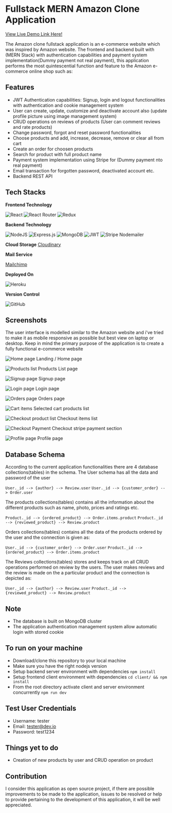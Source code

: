 # Fullstack MERN Amazon Clone Application

[View Live Demo Link Here!](https://amazon-clone-mern-dev.herokuapp.com/)

The Amazon clone fullstack application is an e-commerce website which was inspired by Amazon website. The frontend and backend built with (MERN Stack) with authentication capabilities and payment system implementation(Dummy payment not real payment), this application performs the most quintescential function and feature to the Amazon e-commerce online shop such as:

## Features

- JWT Authentication capabilities: Signup, login and logout functionalities with authentication and cookie management system
- User can create, update, customize and deactivate account also (update profile picture using image management system)
- CRUD operations on reviews of products (User can comment reviews and rate products)
- Change password, forgot and reset password functionalities
- Choose products and add, increase, decrease, remove or clear all from cart
- Create an order for choosen products
- Search for product with full product name
- Payment system implementation using Stripe for (Dummy payment nto real payment)
- Email transaction for forgotten password, deactivated account etc.
- Backend REST API

## Tech Stacks

**Frontend Technology**

![React](https://img.shields.io/badge/react-%2320232a.svg?style=for-the-badge&logo=react&logoColor=%2361DAFB)
![React Router](https://img.shields.io/badge/React_Router-CA4245?style=for-the-badge&logo=react-router&logoColor=white)
![Redux](https://img.shields.io/badge/redux-%23593d88.svg?style=for-the-badge&logo=redux&logoColor=white)

**Backend Technology**

![NodeJS](https://img.shields.io/badge/node.js-6DA55F?style=for-the-badge&logo=node.js&logoColor=white)
![Express.js](https://img.shields.io/badge/express.js-%23404d59.svg?style=for-the-badge&logo=express&logoColor=%2361DAFB)
![MongoDB](https://img.shields.io/badge/MongoDB-%234ea94b.svg?style=for-the-badge&logo=mongodb&logoColor=white)
![JWT](https://img.shields.io/badge/JWT-black?style=for-the-badge&logo=JSON%20web%20tokens)
![Stripe](https://img.shields.io/badge/Stripe-626CD9?style=for-the-badge&logo=Stripe&logoColor=white)
Nodemailer

**Cloud Storage**
[Cloudinary](https://cloudinary.com/)

**Mail Service**

[Mailchimp]()

**Deployed On**

![Heroku](https://img.shields.io/badge/heroku-%23430098.svg?style=for-the-badge&logo=heroku&logoColor=white)

**Version Control**

![GitHub](https://img.shields.io/badge/github-%23121011.svg?style=for-the-badge&logo=github&logoColor=white)

## Screenshots

The user interface is modelled similar to the Amazon website and i've tried to make it as mobile responsive as possible but best view on laptop or desktop. Keep in mind the primary purpose of the application is to create a fully functional e-commerce website

![Home page](https://user-images.githubusercontent.com/101047579/184636132-ebba96f3-e7fc-47ca-8789-b9ac9e760a89.png)
Landing / Home page

![Products list](https://user-images.githubusercontent.com/101047579/184636223-f552db7d-42fe-4b8c-bcc8-45a5d3470cb8.png)
Products List page

![Signup page](https://user-images.githubusercontent.com/101047579/184636306-60211b59-44c1-473b-8d59-15dda9b75cec.png)
Signup page

![Login page](https://user-images.githubusercontent.com/101047579/184636407-f7242054-0466-42fb-8386-1ff815ae1312.png)
Login page

![Orders page](https://user-images.githubusercontent.com/101047579/184636480-426178f7-8275-487f-8f4a-c514a7265d9f.png)
Orders page

![Cart items](https://user-images.githubusercontent.com/101047579/184636573-c60cd8f4-91c7-444b-b309-a21b3e907302.png)
Selected cart products list

![Checkout product list](https://user-images.githubusercontent.com/101047579/184636730-9f409986-2d08-409e-b6de-26f6043e8b56.png)
Checkout items list

![Checkout Payment](https://user-images.githubusercontent.com/101047579/184636695-8a6827d3-c88a-441c-9645-2bd755ffff9a.png)
Checkout stripe payment section

![Profile page](https://user-images.githubusercontent.com/101047579/184636829-480918c4-3fd8-41b6-bc42-9a0703530469.png)
Profile page

## Database Schema

According to the current application functionalities there are 4 database collections(tables) in the schema. The User schema has all the data and password of the user

`User._id --> {author} --> Review.user`
`User._id --> {customer_order} --> Order.user`

The products collections(tables) contains all the information about the different products such as name, photo, prices and ratings etc.

`Product._id --> {ordered_product} --> Order.items.product`
`Product._id --> {reviewed_product} --> Review.product`

Orders collections(tables) contains all the data of the products ordered by the user and the connection is given as:

`User._id --> {customer_order} --> Order.user`
`Product._id --> {ordered_product} --> Order.items.product`

The Reviews collections(tables) stores and keeps track on all CRUD operations performed on review by the users. The user makes reviews and the review is made on the a particular product and the connection is depicted as:

`User._id --> {author} --> Review.user`
`Product._id --> {reviewed_product} --> Review.product`

## Note

- The database is built on MongoDB cluster
- The application authentication management system allow automatic login with stored cookie

## To run on your machine

- Download/clone this repository to your local machine
- Make sure you have the right nodejs version
- Setup backend server environment with dependencies `npm install`
- Setup frontend client environment with dependencies `cd client/ && npm install`
- From the root directory activate client and server environment concurrently `npm run dev`

## Test User Credentials

- Username: tester
- Email: tester@dev.io
- Password: test1234

## Things yet to do

- Creation of new products by user and CRUD operation on product

## Contribution

I consider this application as open source project, if there are possible improvements to be made to the application, issues to be resolved or help to provide pertaining to the development of this application, it will be well appreciated.
